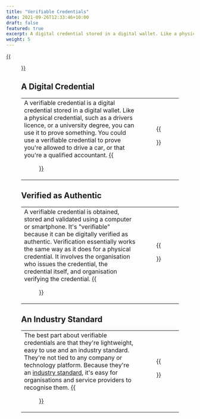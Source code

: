 ```yaml
---
title: "Verifiable Credentials"
date: 2021-09-26T12:33:46+10:00
draft: false
featured: true
excerpt: A digital credential stored in a digital wallet. Like a physical credential, such as a drivers licence, or a university degree, you can use it to prove something.
weight: 5
---
```

[{{<figure src="/images/logo/w3c.svg" height="40" width="40" class="cta top" title="The W3C Verifiable Credentials Standard">}}](https://www.w3.org/TR/vc-data-model/)

## A Digital Credential
|  |  |
|--|:--:|
| A verifiable credential is a digital credential stored in a digital wallet. Like a physical credential, such as a drivers licence, or a university degree, you can use it to prove something. You could use a verifiable credential to prove you're allowed to drive a car, or that you're a qualified accountant. [{{<figure src="/images/logo/w3c.svg" title="What is a Verifiable Credential?" class="cta" target="_blank" height="40" width="40">}}](https://www.w3.org/TR/vc-data-model/#what-is-a-verifiable-credential) | {{<figure src="/images/illustrations/credential.svg">}} |

## Verified as Authentic
|  |  |
|--|:--:|
| A verifiable credential is obtained, stored and validated using a computer or smartphone. It's "verifiable" because it can be digitally verified as authentic. Verification essentially works the same way as it does for a physical credential. It involves the organisation who issues the credential, the credential itself, and organisation verifying the credential. [{{<figure src="/images/logo/w3c.svg" title="Verified via Cryptographic Proof" class="cta" target="_blank" height="40" width="40">}}](https://www.w3.org/TR/vc-data-model/#proofs-signatures) | {{<figure src="/images/illustrations/process.svg">}} |

## An Industry Standard
|  |  |
|--|:--:|
| The best part about verifiable credentials are that they're lightweight, easy to use and an industry standard. They're not tied to any company or technology platform. Because they're an [industry standard](https://www.w3.org/TR/vc-data-model/), it's easy for organisations and service providers to recognise them. [{{<figure src="/images/logo/w3c.svg" title="The Credentials Community Group" class="cta" target="_blank" height="40" width="40">}}](https://w3c-ccg.github.io/) | {{<figure src="/images/illustrations/industry.svg">}} |